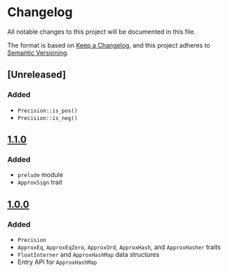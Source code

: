 # Changelog

All notable changes to this project will be documented in this file.

The format is based on [Keep a Changelog](https://keepachangelog.com/en/1.1.0/),
and this project adheres to [Semantic Versioning](https://semver.org/spec/v2.0.0.html).

## [Unreleased]

### Added

- `Precision::is_pos()`
- `Precision::is_neg()`

## [1.1.0]

### Added

- `prelude` module
- `ApproxSign` trait

## [1.0.0]

### Added

- `Precision`
- `ApproxEq`, `ApproxEqZero`, `ApproxOrd`, `ApproxHash`, and `ApproxHasher` traits
- `FloatInterner` and `ApproxHashMap` data structures
- Entry API for `ApproxHashMap`

[1.1.0]: https://github.com/olivierlacan/keep-a-changelog/compare/v1.0.0...v1.1.0
[1.0.0]: https://github.com/HactarCE/approx_collections/releases/tag/v1.0.0

